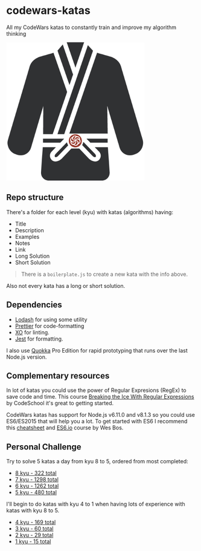 # codewars-katas

All my CodeWars katas to constantly train and improve my algorithm thinking

<img src="./katawarrior.png" alt="Kata Warrior" style="width: 366px;"/>

## Repo structure

There's a folder for each level (kyu) with katas (algorithms) having:

* Title
* Description
* Examples
* Notes
* Link
* Long Solution
* Short Solution

> There is a `boilerplate.js` to create a new kata with the info above.

Also not every kata has a long or short solution.

## Dependencies

* [Lodash](https://github.com/lodash/lodash) for using some utility
* [Prettier](https://github.com/prettier/prettier) for code-formatting
* [XO](https://github.com/sindresorhus/xo) for linting.
* [Jest](https://github.com/facebook/jest) for formatting.

I also use [Quokka](https://quokkajs.com) Pro Edition for rapid prototyping that runs over the last Node.js version.

## Complementary resources

In lot of katas you could use the power of Regular Expresions (RegEx) to save code and time. This course [Breaking the Ice With Regular Expressions](https://www.codeschool.com/courses/breaking-the-ice-with-regular-expressions) by CodeSchool it's great to getting started.

CodeWars katas has support for Node.js v6.11.0 and v8.1.3 so you could use ES6/ES2015 that will help you a lot. To get started with ES6 I recommend this [cheatsheet](https://github.com/mbeaudru/modern-js-cheatsheet) and [ES6.io](https://es6.io) course by Wes Bos.

## Personal Challenge

Try to solve 5 katas a day from kyu 8 to 5, ordered from most completed:

* [8 kyu - 322 total](https://www.codewars.com/kata/search/my-languages?q=&r%5B%5D=-8&beta=false&order_by=total_completed+desc)
* [7 kyu - 1298 total](https://www.codewars.com/kata/search/my-languages?q=&r%5B%5D=-7&beta=false&order_by=total_completed+desc)
* [6 kyu - 1262 total](https://www.codewars.com/kata/search/my-languages?q=&r%5B%5D=-6&beta=false&order_by=total_completed+desc)
* [5 kyu - 480 total](https://www.codewars.com/kata/search/my-languages?q=&r%5B%5D=-5&beta=false&order_by=total_completed+desc)

I'll begin to do katas with kyu 4 to 1 when having lots of experience with katas with kyu 8 to 5.

* [4 kyu - 169 total](https://www.codewars.com/kata/search/my-languages?q=&r%5B%5D=-4&beta=false&order_by=total_completed+desc)
* [3 kyu - 60 total](https://www.codewars.com/kata/search/my-languages?q=&r%5B%5D=-3&beta=false&order_by=total_completed+desc)
* [2 kyu - 29 total](https://www.codewars.com/kata/search/my-languages?q=&r%5B%5D=-2&beta=false&order_by=total_completed+desc)
* [1 kyu - 15 total](https://www.codewars.com/kata/search/my-languages?q=&r%5B%5D=-1&beta=false&order_by=total_completed+desc)
